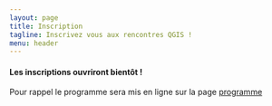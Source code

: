 ```yaml
---
layout: page
title: Inscription
tagline: Inscrivez vous aux rencontres QGIS !
menu: header
---
```



#### Les inscriptions ouvriront bientôt ! 

Pour rappel le programme sera mis en ligne sur la page [programme](/z20_programme.html)
